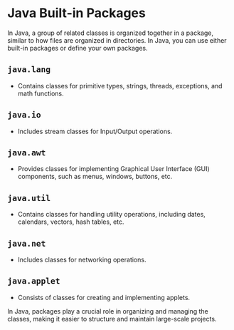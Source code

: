 # Java Built-in Packages

In Java, a group of related classes is organized together in a package, similar to how files are organized in directories. In Java, you can use either built-in packages or define your own packages.

## `java.lang`
- Contains classes for primitive types, strings, threads, exceptions, and math functions.

## `java.io`
- Includes stream classes for Input/Output operations.

## `java.awt`
- Provides classes for implementing Graphical User Interface (GUI) components, such as menus, windows, buttons, etc.

## `java.util`
- Contains classes for handling utility operations, including dates, calendars, vectors, hash tables, etc.

## `java.net`
- Includes classes for networking operations.

## `java.applet`
- Consists of classes for creating and implementing applets.

In Java, packages play a crucial role in organizing and managing the classes, making it easier to structure and maintain large-scale projects.
